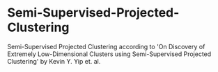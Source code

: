# Semi-Supervised-Projected-Clustering
Semi-Supervised Projected Clustering according to 'On Discovery of Extremely Low-Dimensional Clusters using Semi-Supervised Projected Clustering' by Kevin Y. Yip et. al.
